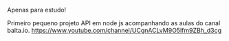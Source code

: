 Apenas para estudo!

Primeiro pequeno projeto API em node js acompanhando as aulas do canal balta.io.
https://www.youtube.com/channel/UCgnACLvM9O5lfm9ZBh_d3cg